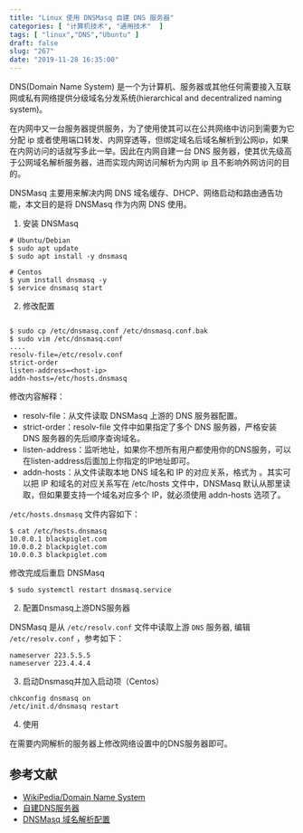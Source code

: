```yaml
---
title: "Linux 使用 DNSMasq 自建 DNS 服务器"
categories: [ "计算机技术", "通用技术"  ]
tags: [ "linux","DNS","Ubuntu" ]
draft: false
slug: "267"
date: "2019-11-28 16:35:00"
---
```


DNS(Domain Name System) 是一个为计算机、服务器或其他任何需要接入互联网或私有网络提供分级域名分发系统(hierarchical and decentralized naming system)。

在内网中又一台服务器提供服务，为了使用使其可以在公共网络中访问到需要为它分配 ip 或者使用端口转发、内网穿透等，但绑定域名后域名解析到公网ip，如果在内网访问的话就写多此一举。因此在内网自建一台 DNS 服务器，使其优先级高于公网域名解析服务器，进而实现内网访问解析为内网 ip 且不影响外网访问的目的。

DNSMasq 主要用来解决内网 DNS 域名缓存、DHCP、网络启动和路由通告功能，本文目的是将 DNSMasq 作为内网 DNS 使用。

1. 安装 DNSMasq

```
# Ubuntu/Debian
$ sudo apt update
$ sudo apt install -y dnsmasq

# Centos
$ yum install dnsmasq -y 
$ service dnsmasq start
```

2. 修改配置

```

$ sudo cp /etc/dnsmasq.conf /etc/dnsmasq.conf.bak
$ sudo vim /etc/dnsmasq.conf
....
resolv-file=/etc/resolv.conf
strict-order
listen-address=<host-ip>
addn-hosts=/etc/hosts.dnsmasq
```

修改内容解释：

- resolv-file：从文件读取 DNSMasq 上游的 DNS 服务器配置。
- strict-order：resolv-file 文件中如果指定了多个 DNS 服务器，严格安装 DNS 服务器的先后顺序查询域名。
- listen-address：监听地址，如果你不想所有用户都使用你的DNS服务，可以在listen-address后面加上你指定的IP地址即可。
- addn-hosts：从文件读取本地 DNS 域名和 IP 的对应关系，格式为 <IP> <Domain name>。其实可以把 IP 和域名的对应关系写在 /etc/hosts 文件中，DNSMasq 默认从那里读取，但如果要支持一个域名对应多个 IP，就必须使用 addn-hosts 选项了。

`/etc/hosts.dnsmasq` 文件内容如下：

```
$ cat /etc/hosts.dnsmasq
10.0.0.1 blackpiglet.com
10.0.0.2 blackpiglet.com
10.0.0.3 blackpiglet.com
```

修改完成后重启 DNSMasq

```
$ sudo systemctl restart dnsmasq.service
```

2. 配置Dnsmasq上游DNS服务器

DNSMasq 是从 `/etc/resolv.conf` 文件中读取上游 `DNS` 服务器, 编辑 `/etc/resolv.conf` ，参考如下：

```
nameserver 223.5.5.5
nameserver 223.4.4.4
```

3. 启动Dnsmasq并加入启动项（Centos）

```
chkconfig dnsmasq on
/etc/init.d/dnsmasq restart
```

4. 使用

在需要内网解析的服务器上修改网络设置中的DNS服务器即可。

## 参考文献

 - [WikiPedia/Domain Name System](https://en.wikipedia.org/wiki/Domain_Name_System)
 - [自建DNS服务器](https://blog.csdn.net/weixin_44037713/article/details/84936362)
 - [DNSMasq 域名解析配置](https://www.jianshu.com/p/26e11c3babc2)